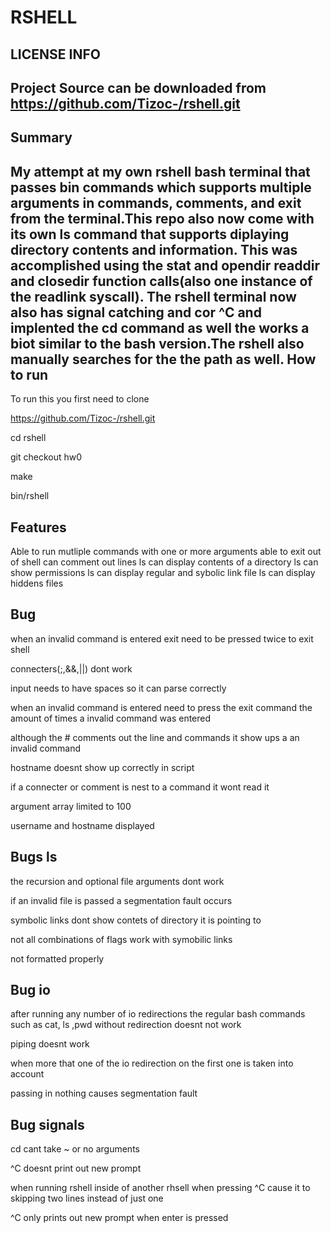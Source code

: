 RSHELL
===
LICENSE INFO
---
Project Source can be downloaded from https://github.com/Tizoc-/rshell.git
----


Summary
---
My attempt at my own rshell bash terminal that passes bin commands which supports multiple arguments in commands, comments, and exit from the terminal.This repo also now come with its own ls command that supports diplaying directory contents and information.
This was accomplished using the stat and opendir readdir and closedir function calls(also one instance of the readlink syscall).
The rshell terminal now also has signal catching and cor ^C and implented the cd command as well the works a biot similar to the bash version.The rshell also manually searches for the the path as well.
How to run
---
To run this you first need to clone

https://github.com/Tizoc-/rshell.git

cd rshell

git checkout hw0

make

bin/rshell


Features
---
Able to run mutliple commands with one or more arguments
able to exit out of shell
can comment out lines
ls can display contents of a directory 
ls can show permissions
ls can display regular and sybolic link file
ls can display hiddens files 


Bug
---
when an invalid command is entered exit need to be pressed twice to exit shell

connecters(;,&&,||) dont work

input needs to have spaces so it can  parse correctly

when an invalid command is entered need to press the exit command the amount of times a invalid command was entered

although the # comments out the line and commands it show ups a an invalid command

hostname doesnt show up correctly in script

if a connecter or comment is nest to a command it wont read it

argument array limited to 100

username and  hostname displayed

Bugs ls
---
the recursion and optional file arguments dont work

if an invalid file is passed a segmentation fault occurs  

symbolic links dont show contets of directory it is pointing to

not all combinations of flags work with symobilic links

not formatted properly

Bug io
---
after running any number of io redirections the regular bash commands such as cat, ls ,pwd without redirection doesnt not work

piping doesnt work

when more that one of the io redirection on the first one is taken into account

passing in nothing causes segmentation fault

Bug signals
---
cd cant take ~ or no arguments

^C doesnt  print out new prompt

when running rshell inside of another rhsell when pressing ^C cause it to skipping two lines instead of just one

^C only prints out new prompt when enter is pressed


